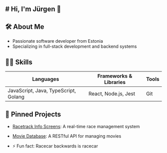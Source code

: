 ## # Hi, I'm Jürgen 👋

## 🛠 About Me
- Passionate software developer from Estonia
- Specializing in full-stack development and backend systems

## 🧑‍💻 Skills
| Languages         | Frameworks & Libraries | Tools               |
|-------------------|------------------------|---------------------|
| JavaScript, Java, TypeScript, Golang  | React, Node.js, Jest         | Git         |

## 📌 Pinned Projects
- [Racetrack Info Screens](https://github.com/jyrgenandessalu/Racetrack-info-screens): A real-time race management system
- [Movie Database](https://github.com/jyrgenandessalu/Movie-database): A RESTful API for managing movies

- ⚡ Fun fact: Racecar backwards is racecar
